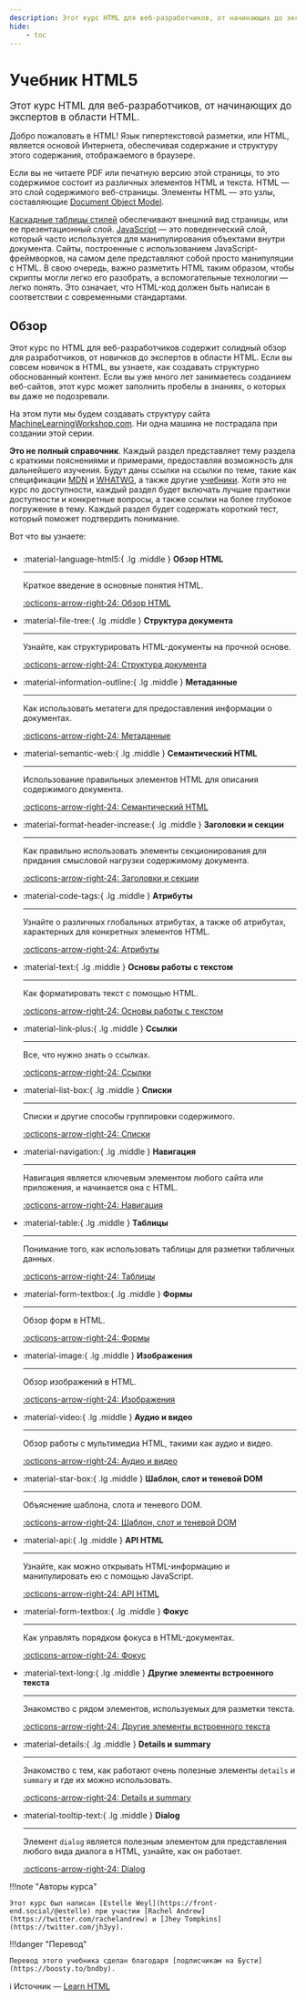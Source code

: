 ```yaml
---
description: Этот курс HTML для веб-разработчиков, от начинающих до экспертов в области HTML.
hide:
    - toc
---
```


# Учебник HTML5

<big>Этот курс HTML для веб-разработчиков, от начинающих до экспертов в области HTML.</big>

Добро пожаловать в HTML! Язык гипертекстовой разметки, или HTML, является основой Интернета, обеспечивая содержание и структуру этого содержания, отображаемого в браузере.

Если вы не читаете PDF или печатную версию этой страницы, то это содержимое состоит из различных элементов HTML и текста. HTML — это слой содержимого веб-страницы. Элементы HTML — это узлы, составляющие [Document Object Model](https://developer.mozilla.org/docs/Web/API/Document_Object_Model).

[Каскадные таблицы стилей](../css3/index.md) обеспечивают внешний вид страницы, или ее презентационный слой. [JavaScript](https://scriptdev.ru) — это поведенческий слой, который часто используется для манипулирования объектами внутри документа. Сайты, построенные с использованием JavaScript-фреймворков, на самом деле представляют собой просто манипуляции с HTML. В свою очередь, важно разметить HTML таким образом, чтобы скрипты могли легко его разобрать, а вспомогательные технологии — легко понять. Это означает, что HTML-код должен быть написан в соответствии с современными стандартами.

## Обзор

Этот курс по HTML для веб-разработчиков содержит солидный обзор для разработчиков, от новичков до экспертов в области HTML. Если вы совсем новичок в HTML, вы узнаете, как создавать структурно обоснованный контент. Если вы уже много лет занимаетесь созданием веб-сайтов, этот курс может заполнить пробелы в знаниях, о которых вы даже не подозревали.

На этом пути мы будем создавать структуру сайта [MachineLearningWorkshop.com](https://machinelearningworkshop.com). Ни одна машина не пострадала при создании этой серии.

**Это не полный справочник**. Каждый раздел представляет тему раздела с краткими пояснениями и примерами, предоставляя возможность для дальнейшего изучения. Будут даны ссылки на ссылки по теме, такие как спецификации [MDN](https://developer.mozilla.org) и [WHATWG](https://html.spec.whatwg.org/multipage/), а также другие [учебники](../index.md). Хотя это не курс по доступности, каждый раздел будет включать лучшие практики доступности и конкретные вопросы, а также ссылки на более глубокое погружение в тему. Каждый раздел будет содержать короткий тест, который поможет подтвердить понимание.

Вот что вы узнаете:

<div class="grid cards" style="margin-top: 1.6em" markdown>

-   :material-language-html5:{ .lg .middle } **Обзор HTML**

    ***

    Краткое введение в основные понятия HTML.

    [:octicons-arrow-right-24: Обзор HTML](overview.md)

-   :material-file-tree:{ .lg .middle } **Структура документа**

    ***

    Узнайте, как структурировать HTML-документы на прочной основе.

    [:octicons-arrow-right-24: Структура документа](document-structure.md)

-   :material-information-outline:{ .lg .middle } **Метаданные**

    ***

    Как использовать метатеги для предоставления информации о документах.

    [:octicons-arrow-right-24: Метаданные](metadata.md)

-   :material-semantic-web:{ .lg .middle } **Семантический HTML**

    ***

    Использование правильных элементов HTML для описания содержимого документа.

    [:octicons-arrow-right-24: Семантический HTML](semantic-html.md)

-   :material-format-header-increase:{ .lg .middle } **Заголовки и секции**

    ***

    Как правильно использовать элементы секционирования для придания смысловой нагрузки содержимому документа.

    [:octicons-arrow-right-24: Заголовки и секции](headings-and-sections.md)

-   :material-code-tags:{ .lg .middle } **Атрибуты**

    ***

    Узнайте о различных глобальных атрибутах, а также об атрибутах, характерных для конкретных элементов HTML.

    [:octicons-arrow-right-24: Атрибуты](attributes.md)

-   :material-text:{ .lg .middle } **Основы работы с текстом**

    ***

    Как форматировать текст с помощью HTML.

    [:octicons-arrow-right-24: Основы работы с текстом](text-basics.md)

-   :material-link-plus:{ .lg .middle } **Ссылки**

    ***

    Все, что нужно знать о ссылках.

    [:octicons-arrow-right-24: Ссылки](links.md)

-   :material-list-box:{ .lg .middle } **Списки**

    ***

    Списки и другие способы группировки содержимого.

    [:octicons-arrow-right-24: Списки](lists.md)

-   :material-navigation:{ .lg .middle } **Навигация**

    ***

    Навигация является ключевым элементом любого сайта или приложения, и начинается она с HTML.

    [:octicons-arrow-right-24: Навигация](navigation.md)

-   :material-table:{ .lg .middle } **Таблицы**

    ***

    Понимание того, как использовать таблицы для разметки табличных данных.

    [:octicons-arrow-right-24: Таблицы](tables.md)

-   :material-form-textbox:{ .lg .middle } **Формы**

    ***

    Обзор форм в HTML.

    [:octicons-arrow-right-24: Формы](forms.md)

-   :material-image:{ .lg .middle } **Изображения**

    ***

    Обзор изображений в HTML.

    [:octicons-arrow-right-24: Изображения](images.md)

-   :material-video:{ .lg .middle } **Аудио и видео**

    ***

    Обзор работы с мультимедиа HTML, такими как аудио и видео.

    [:octicons-arrow-right-24: Аудио и видео](audio-video.md)

-   :material-star-box:{ .lg .middle } **Шаблон, слот и теневой DOM**

    ***

    Объяснение шаблона, слота и теневого DOM.

    [:octicons-arrow-right-24: Шаблон, слот и теневой DOM](template.md)

-   :material-api:{ .lg .middle } **API HTML**

    ***

    Узнайте, как можно открывать HTML-информацию и манипулировать ею с помощью JavaScript.

    [:octicons-arrow-right-24: API HTML](apis.md)

-   :material-form-textbox:{ .lg .middle } **Фокус**

    ***

    Как управлять порядком фокуса в HTML-документах.

    [:octicons-arrow-right-24: Фокус](focus.md)

-   :material-text-long:{ .lg .middle } **Другие элементы встроенного текста**

    ***

    Знакомство с рядом элементов, используемых для разметки текста.

    [:octicons-arrow-right-24: Другие элементы встроенного текста](inline-text.md)

-   :material-details:{ .lg .middle } **Details и summary**

    ***

    Знакомство с тем, как работают очень полезные элементы `details` и `summary` и где их можно использовать.

    [:octicons-arrow-right-24: Details и summary](details.md)

-   :material-tooltip-text:{ .lg .middle } **Dialog**

    ***

    Элемент `dialog` является полезным элементом для представления любого вида диалога в HTML, узнайте, как он работает.

    [:octicons-arrow-right-24: Dialog](dialog.md)

</div>

!!!note "Авторы курса"

    Этот курс был написан [Estelle Weyl](https://front-end.social/@estelle) при участии [Rachel Andrew](https://twitter.com/rachelandrew) и [Jhey Tompkins](https://twitter.com/jh3yy).

!!!danger "Перевод"

    Перевод этого учебника сделан благодаря [подписчикам на Бусти](https://boosty.to/bndby).

:information_source: Источник &mdash; [Learn HTML](https://web.dev/learn/html/)

